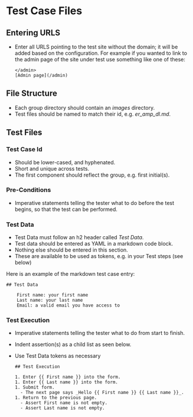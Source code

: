 # Test Case Files

## Entering URLS

* Enter all URLS pointing to the test site without the domain; it will be added based on the configuration.  For example if you wanted to link to the admin page of the site under test use something like one of these:

      </admin>
      [Admin page](/admin)

## File Structure

* Each group directory should contain an _images_ directory.
* Test files should be named to match their id, e.g. _er_amp_dl.md_.

## Test Files

### Test Case Id

* Should be lower-cased, and hyphenated.
* Short and unique across tests.
* The first component should reflect the group, e.g. first initial(s).

### Pre-Conditions

* Imperative statements telling the tester what to do before the test begins, so that the test can be performed.

### Test Data

* Test Data must follow an h2 header called _Test Data_.
* Test data should be entered as YAML in a markdown code block.
* Nothing else should be entered in this section.
* These are available to be used as tokens, e.g. in your Test steps (see below)

Here is an example of the markdown test case entry:

    ## Test Data
    
        First name: your first name
        Last name: your last name
        Email: a valid email you have access to

### Test Execution

* Imperative statements telling the tester what to do from start to finish.
* Indent assertion(s) as a child list as seen below.
* Use Test Data tokens as necessary

      ## Test Execution
   
      1. Enter {{ First name }} into the form.
      1. Enter {{ Last name }} into the form.
      1. Submit form.
        - The next page says _Hello {{ First name }} {{ Last name }}_.
      1. Return to the previous page.
        - Assert First name is not empty.
        - Assert Last name is not empty.
